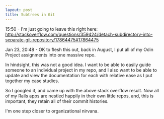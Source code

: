 ```yaml
---
layout: post
title: Subtrees in Git
---
```


15:50 - I'm just going to leave this right here: http://stackoverflow.com/questions/359424/detach-subdirectory-into-separate-git-repository/17864475#17864475

Jan 23, 20:48 - OK to flesh this out, back in August, I put all of my Odin Project assignments into one massive repo.

In hindsight, this was not a good idea. I want to be able to easily guide someone to an individual project in my repo, and I also want to be able to update and view the documentation for each with relative ease as I put together my case studies.

So I googled it, and came up with the above stack overflow result. Now all of my Rails apps are nestled happily in their own little repos, and, this is important, they retain all of their commit histories.

I'm one step closer to organizational nirvana.